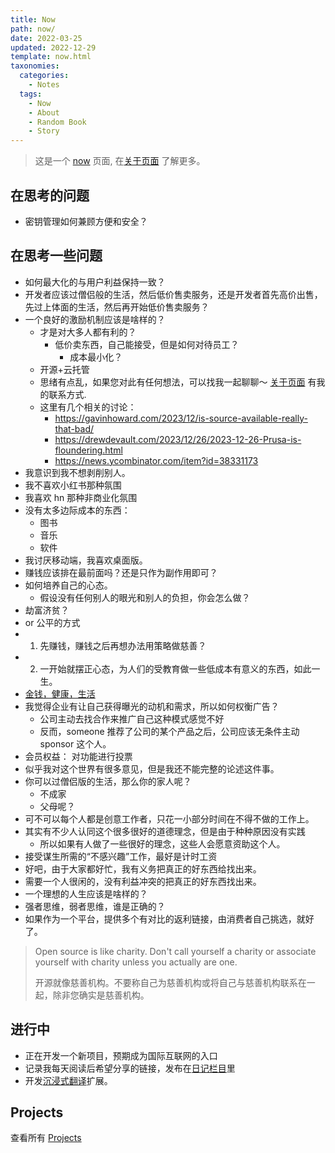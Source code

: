 ```yaml
---
title: Now
path: now/
date: 2022-03-25
updated: 2022-12-29
template: now.html
taxonomies:
  categories:
    - Notes
  tags:
    - Now
    - About
    - Random Book
    - Story
---
```


> 这是一个 [now](https://nownownow.com/about) 页面, 在[关于页面](@/pages/about.md)
> 了解更多。

<!-- more -->

## 在思考的问题

- 密钥管理如何兼顾方便和安全？

## 在思考一些问题

- 如何最大化的与用户利益保持一致？
- 开发者应该过僧侣般的生活，然后低价售卖服务，还是开发者首先高价出售，先过上体面的生活，然后再开始低价售卖服务？
- 一个良好的激励机制应该是啥样的？
  - 才是对大多人都有利的？
    - 低价卖东西，自己能接受，但是如何对待员工？
      - 成本最小化？
  - 开源+云托管
  - 思绪有点乱，如果您对此有任何想法，可以找我一起聊聊～ [关于页面](@/pages/about.md) 有我的联系方式.
  - 这里有几个相关的讨论：
    - <https://gavinhoward.com/2023/12/is-source-available-really-that-bad/>
    - <https://drewdevault.com/2023/12/26/2023-12-26-Prusa-is-floundering.html>
    - <https://news.ycombinator.com/item?id=38331173>
- 我意识到我不想剥削别人。
- 我不喜欢小红书那种氛围
- 我喜欢 hn 那种非商业化氛围
- 没有太多边际成本的东西：
  - 图书
  - 音乐
  - 软件
- 我讨厌移动端，我喜欢桌面版。
- 赚钱应该排在最前面吗？还是只作为副作用即可？
- 如何培养自己的心态。
  - 假设没有任何别人的眼光和别人的负担，你会怎么做？
- 劫富济贫？
- or 公平的方式
- 1. 先赚钱，赚钱之后再想办法用策略做慈善？
- 2. 一开始就摆正心态，为人们的受教育做一些低成本有意义的东西，如此一生。
- [金钱，健康，生活](https://todaypurpose.com/posts/time-money-health/)
- 我觉得企业有让自己获得曝光的动机和需求，所以如何权衡广告？
  - 公司主动去找合作来推广自己这种模式感觉不好
  - 反而，someone 推荐了公司的某个产品之后，公司应该无条件主动 sponsor 这个人。
- 会员权益： 对功能进行投票
- 似乎我对这个世界有很多意见，但是我还不能完整的论述这件事。
- 你可以过僧侣版的生活，那么你的家人呢？
  - 不成家
  - 父母呢？
- 可不可以每个人都是创意工作者，只花一小部分时间在不得不做的工作上。
- 其实有不少人认同这个很多很好的道德理念，但是由于种种原因没有实践
  - 所以如果有人做了一些很好的理念，这些人会愿意资助这个人。
- 接受谋生所需的“不感兴趣”工作，最好是计时工资
- 好吧，由于大家都好忙，我有义务把真正的好东西给找出来。
- 需要一个人很闲的，没有利益冲突的把真正的好东西找出来。
- 一个理想的人生应该是啥样的？
- 强者思维，弱者思维，谁是正确的？
- 如果作为一个平台，提供多个有对比的返利链接，由消费者自己挑选，就好了。

> Open source is like charity. Don't call yourself a charity or associate yourself with charity unless you actually are one.
>
> 开源就像慈善机构。不要称自己为慈善机构或将自己与慈善机构联系在一起，除非您确实是慈善机构。

## 进行中

- 正在开发一个新项目，预期成为国际互联网的入口
- 记录我每天阅读后希望分享的链接，发布在[日记栏目](/categories/journal/)里
- 开发[沉浸式翻译](https://immersive-translate.owenyoung.com/)扩展。

## Projects

查看所有 [Projects](@/projects.md)
